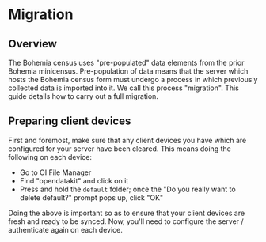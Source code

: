 # Migration

## Overview

The Bohemia census uses "pre-populated" data elements from the prior Bohemia minicensus. Pre-population of data means that the server which hosts the Bohemia census form must undergo a process in which previously collected data is imported into it. We call this process "migration". This guide details how to carry out a full migration.

## Preparing client devices

First and foremost, make sure that any client devices you have which are configured for your server have been cleared. This means doing the following on each device:
- Go to OI File Manager
- Find "opendatakit" and click on it
- Press and hold the `default` folder; once the "Do you really want to delete default?" prompt pops up, click "OK"

Doing the above is important so as to ensure that your client devices are fresh and ready to be synced. Now, you'll need to configure the server / authenticate again on each device.

##
